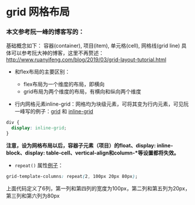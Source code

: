 # grid 网格布局

### 本文参考阮一峰的博客写的：

基础概念如下：
容器(container), 项目(item), 单元格(cell), 网格线(grid line)
具体可以参考阮大神的博客，这里不再赘述：
http://www.ruanyifeng.com/blog/2019/03/grid-layout-tutorial.html

+ 和flex布局的主要区别：
    + flex布局为一个维度的布局，即横向
    + grid布局为两个维度的布局，有横向和纵向两个维度

+ 行内网格元素inline-grid：网格均为块级元素，可将其变为行内元素，可见阮一峰写的例子：[grid](https://jsbin.com/guvivum/edit?html,css,output) 和 [inline-grid](https://jsbin.com/qatitav/edit?html,css,output)

```css
div {
  display: inline-grid;
}
```

**注意，设为网格布局以后，容器子元素（项目）的float、display: inline-block、display: table-cell、vertical-align和column-\*等设置都将失效。**

+ `repeat()` 属性[例子](https://github.com/ys558/css-learn/tree/master/04-grid/01-grid-template-columns_grid-template-rows.html)：

```css
grid-template-columns: repeat(2, 100px 20px 80px);
```

上面代码定义了6列，第一列和第四列的宽度为100px，第二列和第五列为20px，第三列和第六列为80px
